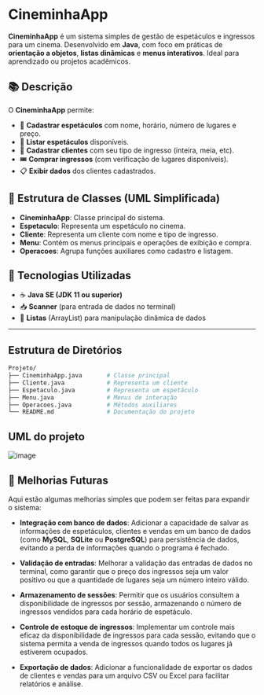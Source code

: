 # CineminhaApp

**CineminhaApp** é um sistema simples de gestão de espetáculos e ingressos para um cinema. Desenvolvido em **Java**, com foco em práticas de **orientação a objetos**, **listas dinâmicas** e **menus interativos**. Ideal para aprendizado ou projetos acadêmicos.

## 📚 Descrição

O **CineminhaApp** permite:

- 📌 **Cadastrar espetáculos** com nome, horário, número de lugares e preço.
- 🧾 **Listar espetáculos** disponíveis.
- 👤 **Cadastrar clientes** com seu tipo de ingresso (inteira, meia, etc).
- 🎟️ **Comprar ingressos** (com verificação de lugares disponíveis).
- 📋 **Exibir dados** dos clientes cadastrados.

## 🧱 Estrutura de Classes (UML Simplificada)

- **CineminhaApp**: Classe principal do sistema.
- **Espetaculo**: Representa um espetáculo no cinema.
- **Cliente**: Representa um cliente com nome e tipo de ingresso.
- **Menu**: Contém os menus principais e operações de exibição e compra.
- **Operacoes**: Agrupa funções auxiliares como cadastro e listagem.

## 🔧 Tecnologias Utilizadas

- ☕ **Java SE (JDK 11 ou superior)**
- 📥 **Scanner** (para entrada de dados no terminal)
- 🧮 **Listas** (ArrayList) para manipulação dinâmica de dados

---

## Estrutura de Diretórios

```bash
Projeto/
├── CineminhaApp.java       # Classe principal
├── Cliente.java            # Representa um cliente
├── Espetaculo.java         # Representa um espetáculo
├── Menu.java               # Menus de interação
├── Operacoes.java          # Métodos auxiliares
└── README.md               # Documentação do projeto

```
## UML do projeto
![image](https://github.com/user-attachments/assets/8625f7a1-dd68-4897-8778-8703272be409)

## 🚀 Melhorias Futuras

Aqui estão algumas melhorias simples que podem ser feitas para expandir o sistema:

- **Integração com banco de dados**: Adicionar a capacidade de salvar as informações de espetáculos, clientes e vendas em um banco de dados (como **MySQL**, **SQLite** ou **PostgreSQL**) para persistência de dados, evitando a perda de informações quando o programa é fechado.

- **Validação de entradas**: Melhorar a validação das entradas de dados no terminal, como garantir que o preço dos ingressos seja um valor positivo ou que a quantidade de lugares seja um número inteiro válido.

- **Armazenamento de sessões**: Permitir que os usuários consultem a disponibilidade de ingressos por sessão, armazenando o número de ingressos vendidos para cada horário de espetáculo.

- **Controle de estoque de ingressos**: Implementar um controle mais eficaz da disponibilidade de ingressos para cada sessão, evitando que o sistema permita a venda de ingressos quando todos os lugares já estiverem ocupados.

- **Exportação de dados**: Adicionar a funcionalidade de exportar os dados de clientes e vendas para um arquivo CSV ou Excel para facilitar relatórios e análise.
